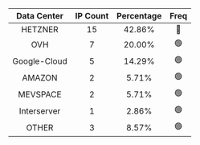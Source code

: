 | Data Center | IP Count | Percentage | Freq |
|:------------:|:--------:|:-----------:|:-----:|
| HETZNER | 15 | 42.86% | 🔴 |
| OVH | 7 | 20.00% | 🟢 |
| Google-Cloud | 5 | 14.29% | 🟢 |
| AMAZON | 2 | 5.71% | 🟢 |
| MEVSPACE | 2 | 5.71% | 🟢 |
| Interserver | 1 | 2.86% | 🟢 |
| OTHER | 3 | 8.57% | 🟢 |